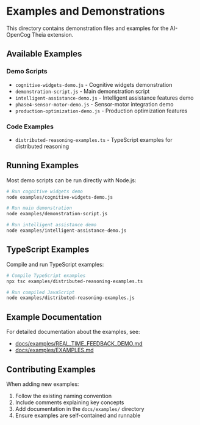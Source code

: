 # Examples and Demonstrations

This directory contains demonstration files and examples for the AI-OpenCog Theia extension.

## Available Examples

### Demo Scripts
- `cognitive-widgets-demo.js` - Cognitive widgets demonstration
- `demonstration-script.js` - Main demonstration script
- `intelligent-assistance-demo.js` - Intelligent assistance features demo
- `phase4-sensor-motor-demo.js` - Sensor-motor integration demo
- `production-optimization-demo.js` - Production optimization features

### Code Examples
- `distributed-reasoning-examples.ts` - TypeScript examples for distributed reasoning

## Running Examples

Most demo scripts can be run directly with Node.js:

```bash
# Run cognitive widgets demo
node examples/cognitive-widgets-demo.js

# Run main demonstration
node examples/demonstration-script.js

# Run intelligent assistance demo
node examples/intelligent-assistance-demo.js
```

## TypeScript Examples

Compile and run TypeScript examples:

```bash
# Compile TypeScript examples
npx tsc examples/distributed-reasoning-examples.ts

# Run compiled JavaScript
node examples/distributed-reasoning-examples.js
```

## Example Documentation

For detailed documentation about the examples, see:
- [docs/examples/REAL_TIME_FEEDBACK_DEMO.md](../docs/examples/REAL_TIME_FEEDBACK_DEMO.md)
- [docs/examples/EXAMPLES.md](../docs/examples/EXAMPLES.md)

## Contributing Examples

When adding new examples:
1. Follow the existing naming convention
2. Include comments explaining key concepts
3. Add documentation in the `docs/examples/` directory
4. Ensure examples are self-contained and runnable